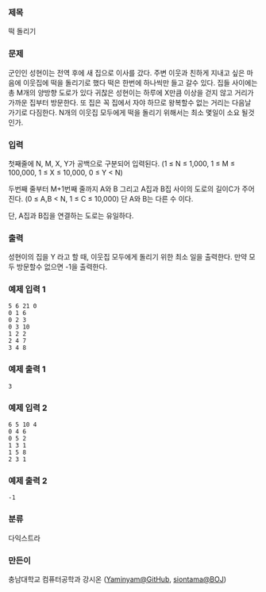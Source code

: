 ### 제목
떡 돌리기

### 문제
<p>군인인 성현이는 전역 후에 새 집으로 이사를 갔다. 주변 이웃과 친하게 지내고 싶은 마음에 이웃집에 떡을 돌리기로 했다 떡은 한번에 하나씩만 들고 갈수 있다. 집들 사이에는 총 M개의 양방향 도로가 있다 귀찮은 성현이는 하루에 X만큼 이상을 걷지 않고 거리가 가까운 집부터 방문한다. 또 집은 꼭 집에서 자야 하므로 왕복할수 없는 거리는 다음날 가기로 다짐한다. N개의 이웃집 모두에게 떡을 돌리기 위해서는 최소 몇일이 소요 될것인가.</p>

### 입력
<p>첫째줄에 N, M,&nbsp;X, Y가 공백으로 구분되어 입력된다. (1 &le; N &le; 1,000, 1 &le; M &le; 100,000, 1 &le; X&nbsp;&le; 10,000, 0&nbsp;&le; Y &lt; N)</p>
<p>두번째 줄부터 M+1번째 줄까지 A와 B 그리고 A집과 B집 사이의 도로의 길이C가 주어진다. (0&nbsp;&le; A,B &lt;&nbsp;N, 1 &le; C&nbsp;&le; 10,000) 단 A와 B는 다른 수 이다.</p>
<p>단, A집과 B집을 연결하는 도로는 유일하다.</p>

### 출력
<p>성현이의 집을 Y 라고 할 때, 이웃집 모두에게 돌리기 위한 최소 일을 출력한다. 만약 모두 방문할수 없으면 -1을 출력한다.</p>

### 예제 입력 1
```
5 6 21 0
0 1 6
0 2 3
0 3 10
1 2 2
2 4 7
3 4 8
```

### 예제 출력 1
```
3
```

### 예제 입력 2
```
6 5 10 4
0 4 6
0 5 2
1 3 1
1 5 8
2 3 1
```

### 예제 출력 2
```
-1
```

### 분류
다익스트라

### 만든이
충남대학교 컴퓨터공학과 강시온 ([Yaminyam@GitHub](https://github.com/Yaminyam), [siontama@BOJ](https://www.acmicpc.net/user/siontama))
